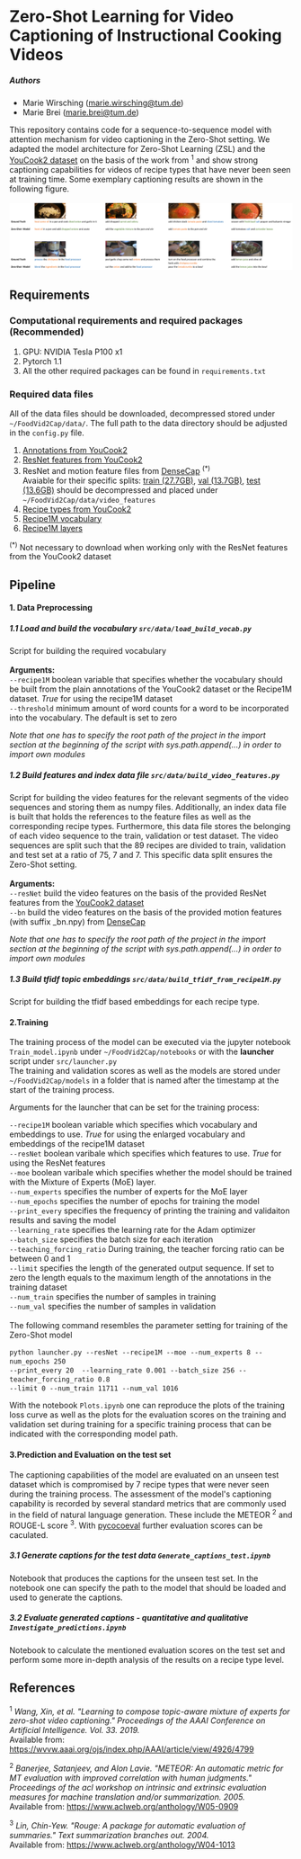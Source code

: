 # Zero-Shot Learning for Video Captioning of Instructional Cooking Videos

##### Authors 
* Marie Wirsching (marie.wirsching@tum.de) 
* Marie Brei (marie.brei@tum.de)

This repository contains code for a sequence-to-sequence model with attention mechanism for video captioning 
in the Zero-Shot setting. We adapted the model architecture for Zero-Shot Learning (ZSL) and the 
[YouCook2 dataset](http://youcook2.eecs.umich.edu/) on the basis of the work from <sup>1</sup>
and show strong captioning capabilities for videos of recipe types 
that have never been seen at training time. Some exemplary captioning results are shown in the following figure.
<br /><br />
![Example results](result.png)

## Requirements 

### Computational requirements and required packages (Recommended)
1. GPU: NVIDIA Tesla P100 x1 
2. Pytorch 1.1
3. All the other required packages can be found in `requirements.txt`

### Required data files 

All of the data files should be downloaded, decompressed  stored under `~/FoodVid2Cap/data/`. The full path to the data directory should
be adjusted in the `config.py` file.

1. [Annotations from YouCook2](http://youcook2.eecs.umich.edu/static/YouCookII/youcookii_annotations_trainval.tar.gz)
2. [ResNet features from YouCook2](http://youcook2.eecs.umich.edu/static/YouCookII/feat_csv.tar.gz)
3. ResNet and motion feature files from [DenseCap](https://github.com/LuoweiZhou/densecap) <sup>(*)</sup> <br />
Avaiable for their specific splits: 
[train (27.7GB)](http://youcook2.eecs.umich.edu/static/dat/anet_densecap/training_feat_anet.tar.gz),
[val (13.7GB)](http://youcook2.eecs.umich.edu/static/dat/anet_densecap/validation_feat_anet.tar.gz), 
[test (13.6GB)](http://youcook2.eecs.umich.edu/static/dat/anet_densecap/testing_feat_anet.tar.gz) 
should be decompressed and placed under `~/FoodVid2Cap/data/video_features` 
3. [Recipe types from YouCook2](http://youcook2.eecs.umich.edu/static/YouCookII/label_foodtype.csv)
4. [Recipe1M vocabulary](http://data.csail.mit.edu/im2recipe/recipe1M_pretrained/vocab.bin.gz)
5. [Recipe1M layers](http://data.csail.mit.edu/im2recipe/recipe1M_layers.tar.gz)


<sup>(*)</sup> Not necessary to download when working only with the ResNet features from the YouCook2 dataset


## Pipeline 
#### 1. Data Preprocessing
##### 1.1 Load and build the vocabulary `src/data/load_build_vocab.py`
Script for building the required vocabulary <br /><br/>
**Arguments:** <br />
`--recipe1M` boolean variable that specifies whether the vocabulary should 
be built from the plain annotations of the YouCook2 dataset or the Recipe1M dataset.
*True* for  using the recipe1M dataset <br />
`--threshold` minimum amount of word counts for a word to be incorporated into the vocabulary. 
The default is set to zero <br />

*Note that one has to specify the root path of the project in the import section at the 
beginning of the script with sys.path.append(...) in order to import own modules*

##### 1.2 Build features and index data file `src/data/build_video_features.py`
Script for building the video features for the relevant segments of the video sequences and 
storing them as numpy files. Additionally, an index data file is built that holds the references to the feature files 
as well as the corresponding recipe types. Furthermore, this data file stores the belonging of each video sequence to
the train, validation or test dataset. The video sequences are split such that the 89 recipes are divided to train, validation 
and test set at a ratio of 75, 7 and 7. This specific data split ensures the Zero-Shot setting. <br/><br/>
**Arguments:**<br />
`--resNet` build the video features on the basis of the provided ResNet features 
from the [YouCook2 dataset](http://youcook2.eecs.umich.edu/)  <br />
`--bn` build the video features on the basis of the provided motion features
 (with suffix _bn.npy) from [DenseCap](https://github.com/LuoweiZhou/densecap)
 
 *Note that one has to specify the root path of the project in the import section at the 
beginning of the script with sys.path.append(...) in order to import own modules*

 
##### 1.3 Build tfidf topic embeddings `src/data/build_tfidf_from_recipe1M.py`
Script for building the tfidf based embeddings for each recipe type. 

#### 2.Training
The training process of the model can be executed via the jupyter notebook `Train_model.ipynb` under `~/FoodVid2Cap/notebooks`
 or with the **launcher** script under `src/launcher.py` <br />
 The training and validation scores as well as the models are stored under `~/FoodVid2Cap/models`
 in a folder that is named after the timestamp at the start of the training process. 
 
 
Arguments for the launcher that can be set for the training process: <br />

`--recipe1M` boolean variable which specifies which vocabulary and embeddings to use. *True* for using the enlarged vocabulary and embeddings of the recipe1M dataset <br/>
`--resNet` boolean varibale which specifies which features to use. *True* for using the ResNet features <br/>
`--moe` boolean varibale which specifies whether the model should be trained with the Mixture of Experts (MoE) layer.<br />
`--num_experts` specifies the number of experts for the MoE layer<br />
`--num_epochs` specifies the number of epochs for training the model<br/>
`--print_every` specifies the frequency of printing the training and validaiton results and saving the model <br/>
`--learning_rate` specifies the learning rate for the Adam optimizer<br/>
`--batch_size` specifies the batch size for each iteration<br/>
`--teaching_forcing_ratio` During training, the teacher forcing ratio can be between 0 and 1 <br />
`--limit` specifies the length of the generated output sequence. If set to zero the length equals to the maximum length of the annotations in the training dataset<br/>
`--num_train` specifies the number of samples in training <br/>
`--num_val` specifies the number of samples in validation <br/>
<br/>
The following command resembles the parameter setting for training of the Zero-Shot model 
```
python launcher.py --resNet --recipe1M --moe --num_experts 8 --num_epochs 250
--print_every 20  --learning_rate 0.001 --batch_size 256 --teacher_forcing_ratio 0.8
--limit 0 --num_train 11711 --num_val 1016
```

With the notebook `Plots.ipynb` one can reproduce the plots of the training loss curve 
as well as the plots for the evaluation scores on the training and validation set during 
training for a specific training process that can be indicated with the corresponding model path. 

#### 3.Prediction and Evaluation on the test set
The captioning capabilities of the model are evaluated on an unseen test dataset which is compromised by 
7 recipe types that were never seen during the training process. The assessment of the model's captioning capability is
recorded by several standard metrics that are commonly used in the field of natural 
language generation. These include the METEOR <sup>2</sup> and ROUGE-L score <sup>3</sup>. With [pycocoeval](https://github.com/tylin/coco-caption) further evaluation scores can be caculated.
 
##### 3.1 Generate captions for the test data `Generate_captions_test.ipynb` 
Notebook that produces the captions for the unseen test set. In the notebook one can specify the path to the model that 
should be loaded and used to generate the captions. 
##### 3.2 Evaluate generated captions - quantitative and qualitative `Investigate_predictions.ipynb`
Notebook to calculate the mentioned evaluation scores on the test set and perform some more
in-depth analysis of the results on a recipe type level. 
## References 
<sup>1</sup> *Wang, Xin, et al. "Learning to compose topic-aware mixture of experts for 
zero-shot video captioning." Proceedings of the AAAI Conference on Artificial 
Intelligence. Vol. 33. 2019.* <br />
Available from: https://wvvw.aaai.org/ojs/index.php/AAAI/article/view/4926/4799

<sup>2</sup> *Banerjee, Satanjeev, and Alon Lavie. "METEOR: An automatic metric for MT
 evaluation with improved correlation with human judgments." Proceedings of the acl 
 workshop on intrinsic and extrinsic evaluation measures for machine translation 
 and/or summarization. 2005.* <br/> Available from: https://www.aclweb.org/anthology/W05-0909
 
 <sup>3</sup> *Lin, Chin-Yew. "Rouge: A package for automatic evaluation of summaries."
  Text summarization branches out. 2004.* <br /> 
  Available from: https://www.aclweb.org/anthology/W04-1013

